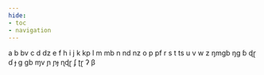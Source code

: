 ```yaml
---
hide:
- toc
- navigation
---
```

a
b
bv
c
d
dz
e
f
h
i
j
k
kp
l
m
mb
n
nd
nz
o
p
pf
r
s
t
ts
u
v
w
z
ŋmɡb
ŋɡ
ɓ
ɖɽ
ɗ
ɟ
ɡ
ɡb
ɱv
ɲ
ɲɟ
ɳɖɽ
ʄ
ʈɽ
ʔ
β
